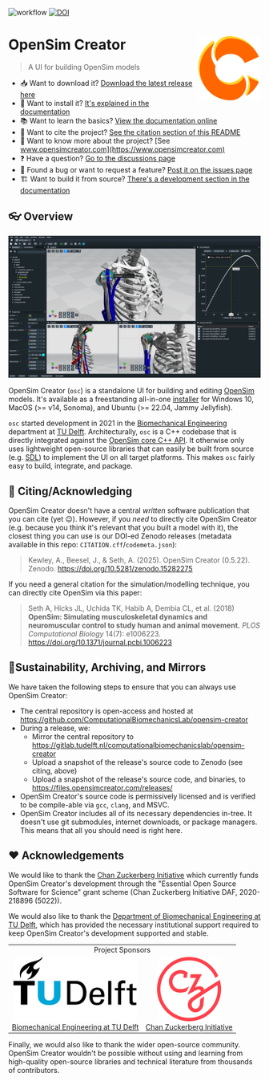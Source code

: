 ![workflow](https://github.com/ComputationalBiomechanicsLab/opensim-creator/actions/workflows/continuous-integration-workflow.yml/badge.svg)
[![DOI](https://zenodo.org/badge/DOI/10.5281/zenodo.7703588.svg)](https://doi.org/10.5281/zenodo.7703588)

# OpenSim Creator <img src="resources/OpenSimCreator/textures/logo.svg" align="right" alt="OpenSim Creator Logo" width="128" height="128" />

> A UI for building OpenSim models

- 📥 Want to download it? [Download the latest release here](../../releases/latest)
- 🚀 Want to install it? [It's explained in the documentation](https://docs.opensimcreator.com)
- 📚 Want to learn the basics? [View the documentation online](https://docs.opensimcreator.com)
- 📖 Want to cite the project? [See the citation section of this README](#citing)
- 🧬 Want to know more about the project? [See www.opensimcreator.com](https://www.opensimcreator.com)
- ❓ Have a question? [Go to the discussions page](../../discussions)
- 🐛 Found a bug or want to request a feature? [Post it on the issues page](../../issues)
- 🏗️ Want to build it from source? [There's a development section in the documentation](https://docs.opensimcreator.com)


## 👓 Overview

![screenshot](docs/source/_static/screenshot.jpg)

OpenSim Creator (`osc`) is a standalone UI for building and editing
[OpenSim](https://github.com/opensim-org/opensim-core) models. It's available
as a freestanding all-in-one [installer](../../releases/latest) for Windows 10,
MacOS (>= v14, Sonoma), and Ubuntu (>= 22.04, Jammy Jellyfish).

`osc` started development in 2021 in the [Biomechanical Engineering](https://www.tudelft.nl/3me/over/afdelingen/biomechanical-engineering)
department at [TU Delft](https://www.tudelft.nl/). Architecturally, `osc` is a C++ codebase
that is directly integrated against the [OpenSim core C++ API](https://github.com/opensim-org/opensim-core). It
otherwise only uses lightweight open-source libraries that can easily be built from source
(e.g. [SDL](https://www.libsdl.org/)) to implement the UI on all target platforms. This makes `osc`
fairly easy to build, integrate, and package.


<a name="citing"></a>
## 📖 Citing/Acknowledging

OpenSim Creator doesn't have a central _written_ software publication that you can cite (yet 😉). However, if you _need_ to directly cite OpenSim Creator (e.g. because you think it's relevant that you built a model with it), the closest thing you can use is our DOI-ed Zenodo releases (metadata available in this repo: `CITATION.cff`/`codemeta.json`):

> Kewley, A., Beesel, J., & Seth, A. (2025). OpenSim Creator (0.5.22). Zenodo. https://doi.org/10.5281/zenodo.15282275

If you need a general citation for the simulation/modelling technique, you can directly cite OpenSim via this paper:

> Seth A, Hicks JL, Uchida TK, Habib A, Dembia CL, et al. (2018) **OpenSim: Simulating musculoskeletal dynamics and neuromuscular control to study human and animal movement.** _PLOS Computational Biology_ 14(7): e1006223. https://doi.org/10.1371/journal.pcbi.1006223


## 🌲Sustainability, Archiving, and Mirrors

We have taken the following steps to ensure that you can always use OpenSim Creator:

- The central repository is open-access and hosted at https://github.com/ComputationalBiomechanicsLab/opensim-creator
- During a release, we:
  - Mirror the central repository to https://gitlab.tudelft.nl/computationalbiomechanicslab/opensim-creator
  - Upload a snapshot of the release's source code to Zenodo (see citing, above)
  - Upload a snapshot of the release's source code, and binaries, to https://files.opensimcreator.com/releases/
- OpenSim Creator's source code is permissively licensed and is verified to be compile-able via
  `gcc`, `clang`, and MSVC.
- OpenSim Creator includes all of its necessary dependencies in-tree. It doesn't use git submodules, internet
  downloads, or package managers. This means that all you should need is right here.


## ❤️ Acknowledgements

We would like to thank the [Chan Zuckerberg Initiative](https://chanzuckerberg.com/) which
currently funds OpenSim Creator's development through the "Essential Open Source Software
for Science" grant scheme (Chan Zuckerberg Initiative DAF, 2020-218896 (5022)).

We would also like to thank the [Department of Biomechanical Engineering at TU Delft](https://www.tudelft.nl/3me/over/afdelingen/biomechanical-engineering),
which has provided the necessary institutional support required to keep OpenSim Creator's
development supported and stable.

<table align="center">
  <tr>
    <td colspan="2" align="center">Project Sponsors</td>
  </tr>
  <tr>
    <td align="center">
      <a href="https://www.tudelft.nl/3me/over/afdelingen/biomechanical-engineering">
        <img src="resources/OpenSimCreator/textures/tudelft_logo.svg" alt="TUD logo" height="128" />
        <br />
        Biomechanical Engineering at TU Delft
      </a>
    </td>
    <td align="center">
      <a href="https://chanzuckerberg.com/">
        <img src="resources/OpenSimCreator/textures/chanzuckerberg_logo.svg" alt="CZI logo" width="128" height="128" />
        <br />
        Chan Zuckerberg Initiative
      </a>
    </td>
  </tr>
</table>

Finally, we would also like to thank the wider open-source community. OpenSim Creator
wouldn't be possible without using and learning from high-quality open-source libraries
and technical literature from thousands of contributors.
